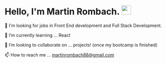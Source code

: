 # Hello, I'm Martin Rombach. <img src="https://raw.githubusercontent.com/MartinHeinz/MartinHeinz/master/wave.gif" width="30px">

👀 I'm looking for jobs in Front End development and Full Stack Development.

🌱 I’m currently learning ... React

💞️ I’m looking to collaborate on ... projects! (once my bootcamp is finished)

📫 How to reach me ... martinrombach88@gmail.com




<!---
martinrombach88/martinrombach88 is a ✨ special ✨ repository because its `README.md` (this file) appears on your GitHub profile.
You can click the Preview link to take a look at your changes.
--->

